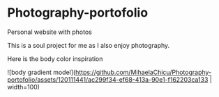 # Photography-portofolio
Personal website with photos

This is a soul project for me as I also enjoy photography.

Here is the body color inspiration

 ![body gradient model](https://github.com/MihaelaChicu/Photography-portofolio/assets/120111441/ac299f34-ef68-413a-90e1-f162203ca133 | width=100)

